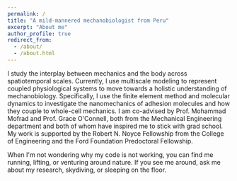 ```yaml
---
permalink: /
title: "A mild-mannered mechanobiologist from Peru"
excerpt: "About me"
author_profile: true
redirect_from: 
  - /about/
  - /about.html
---
```


I study the interplay between mechanics and the body across spatiotemporal scales. Currently, I use multiscale modeling to represent coupled physiological systems to move towards a holistic understanding of mechanobiology. Specifically, I use the finite element method and molecular dynamics to investigate the nanomechanics of adhesion molecules and how they couple to whole-cell mechanics. I am co-advised by Prof. Mohammad Mofrad and Prof. Grace O'Connell, both from the Mechanical Engineering department and both of whom have inspired me to stick with grad school. My work is supported by the Robert N. Noyce Fellowship from the College of Engineering and the Ford Foundation Predoctoral Fellowship.

When I'm not wondering why my code is not working, you can find me running, lifting, or venturing around nature. If you see me around, ask me about my research, skydiving, or sleeping on the floor. 